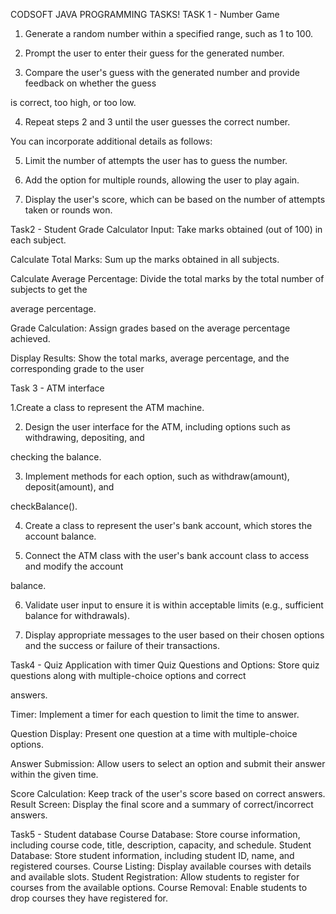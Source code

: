 CODSOFT JAVA PROGRAMMING TASKS! 
TASK 1 - Number Game
1. Generate a random number within a specified range, such as 1 to 100.

2. Prompt the user to enter their guess for the generated number.

3. Compare the user's guess with the generated number and provide feedback on whether the guess

is correct, too high, or too low.

4. Repeat steps 2 and 3 until the user guesses the correct number.

You can incorporate additional details as follows:

5. Limit the number of attempts the user has to guess the number.

6. Add the option for multiple rounds, allowing the user to play again.

7. Display the user's score, which can be based on the number of attempts taken or rounds won.

Task2 - Student Grade Calculator
Input: Take marks obtained (out of 100) in each subject.

Calculate Total Marks: Sum up the marks obtained in all subjects.

Calculate Average Percentage: Divide the total marks by the total number of subjects to get the

average percentage.

Grade Calculation: Assign grades based on the average percentage achieved.

Display Results: Show the total marks, average percentage, and the corresponding grade to the user

Task 3 - ATM interface

1.Create a class to represent the ATM machine.

2. Design the user interface for the ATM, including options such as withdrawing, depositing, and

checking the balance.

3. Implement methods for each option, such as withdraw(amount), deposit(amount), and

checkBalance().

4. Create a class to represent the user's bank account, which stores the account balance.

5. Connect the ATM class with the user's bank account class to access and modify the account

balance.

6. Validate user input to ensure it is within acceptable limits (e.g., sufficient balance for withdrawals).

7. Display appropriate messages to the user based on their chosen options and the success or failure of their transactions.

Task4 - Quiz Application with timer
Quiz Questions and Options: Store quiz questions along with multiple-choice options and correct

answers.

Timer: Implement a timer for each question to limit the time to answer.

Question Display: Present one question at a time with multiple-choice options.

Answer Submission: Allow users to select an option and submit their answer within the given time.

Score Calculation: Keep track of the user's score based on correct answers.
Result Screen: Display the final score and a summary of correct/incorrect answers.

Task5 - Student database 
Course Database: Store course information, including course code, title,
description, capacity, and schedule.
Student Database: Store student information, including student ID, name, and
registered courses.
Course Listing: Display available courses with details and available slots.
Student Registration: Allow students to register for courses from the available
options.
Course Removal: Enable students to drop courses they have registered for.
